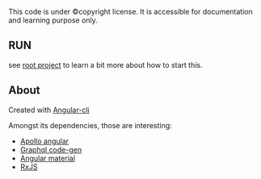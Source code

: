 This code is under ©copyright license. It is accessible for documentation and learning purpose only.

## RUN
see [root project](https://github.com/dexluce/gbm-psy) to learn a bit more about how to start this.

## About
Created with [Angular-cli](https://cli.angular.io/)

Amongst its dependencies, those are interesting:
- [Apollo angular](https://www.apollographql.com/docs/angular/)
- [Graphql code-gen](https://graphql-code-generator.com/docs/getting-started/index)
- [Angular material](https://material.angular.io/)
- [RxJS](https://rxjs.dev/guide/overview)
